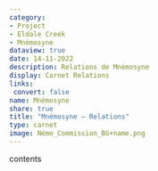 ```yaml
---
category: 
- Project
- Eldale Creek
- Mnémosyne
dataview: true
date: 14-11-2022
description: Relations de Mnémosyne
display: Carnet Relations
links:
 convert: false
name: Mnémosyne
share: true
title: "Mnémosyne — Relations"
type: carnet
image: Némo_Commission_BG+name.png
---
```


contents